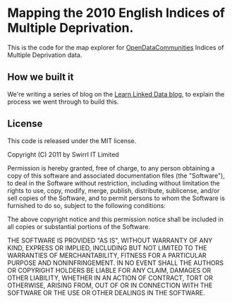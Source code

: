 # Mapping the 2010 English Indices of Multiple Deprivation.

This is the code for the map explorer for [OpenDataCommunities](http://opendatacommunities.org/imd_mapper/map.html) Indices of Multiple Deprivation data.

## How we built it

We're writing a series of blog on the [Learn Linked Data blog](http://learnlinkeddata.com/articles/lets-make-a-linked-data-app-mapping-imd-stats), to explain the process we went through to build this.

## License

This code is released under the MIT license.

Copyright (C) 2011 by Swirrl IT Limited

Permission is hereby granted, free of charge, to any person obtaining a copy
of this software and associated documentation files (the "Software"), to deal
in the Software without restriction, including without limitation the rights
to use, copy, modify, merge, publish, distribute, sublicense, and/or sell
copies of the Software, and to permit persons to whom the Software is
furnished to do so, subject to the following conditions:

The above copyright notice and this permission notice shall be included in
all copies or substantial portions of the Software.

THE SOFTWARE IS PROVIDED "AS IS", WITHOUT WARRANTY OF ANY KIND, EXPRESS OR
IMPLIED, INCLUDING BUT NOT LIMITED TO THE WARRANTIES OF MERCHANTABILITY,
FITNESS FOR A PARTICULAR PURPOSE AND NONINFRINGEMENT. IN NO EVENT SHALL THE
AUTHORS OR COPYRIGHT HOLDERS BE LIABLE FOR ANY CLAIM, DAMAGES OR OTHER
LIABILITY, WHETHER IN AN ACTION OF CONTRACT, TORT OR OTHERWISE, ARISING FROM,
OUT OF OR IN CONNECTION WITH THE SOFTWARE OR THE USE OR OTHER DEALINGS IN
THE SOFTWARE.